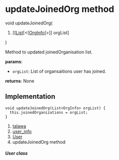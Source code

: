 
<div>

# updateJoinedOrg method

</div>


void updateJoinedOrg(

1.  [[[List](https://api.flutter.dev/flutter/dart-core/List-class.html)[\<[[OrgInfo](../../models_organization_org_info/OrgInfo-class.html)]\>]]
    orgList]

)



Method to updated joinedOrganisation list.

**params**:

-   `orgList`: List of organsaitions user has joined.

**returns**: None



## Implementation

``` language-dart
void updateJoinedOrg(List<OrgInfo> orgList) {
  this.joinedOrganizations = orgList;
}
```







1.  [talawa](../../index.html)
2.  [user_info](../../models_user_user_info/)
3.  [User](../../models_user_user_info/User-class.html)
4.  updateJoinedOrg method

##### User class







